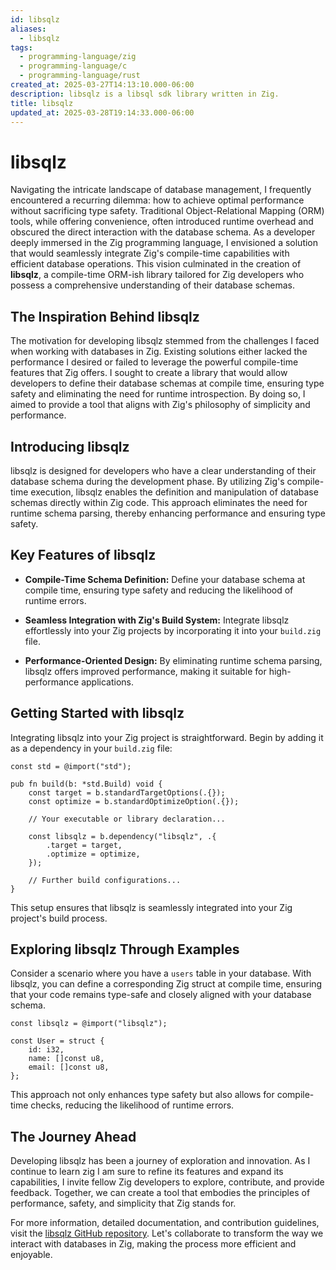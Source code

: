 ```yaml
---
id: libsqlz
aliases:
  - libsqlz
tags:
  - programming-language/zig
  - programming-language/c
  - programming-language/rust
created_at: 2025-03-27T14:13:10.000-06:00
description: libsqlz is a libsql sdk library written in Zig.
title: libsqlz
updated_at: 2025-03-28T19:14:33.000-06:00
---
```


# libsqlz

Navigating the intricate landscape of database management, I frequently encountered a recurring dilemma: how to achieve optimal performance without sacrificing type safety. Traditional Object-Relational Mapping (ORM) tools, while offering convenience, often introduced runtime overhead and obscured the direct interaction with the database schema. As a developer deeply immersed in the Zig programming language, I envisioned a solution that would seamlessly integrate Zig's compile-time capabilities with efficient database operations. This vision culminated in the creation of **libsqlz**, a compile-time ORM-ish library tailored for Zig developers who possess a comprehensive understanding of their database schemas.

## The Inspiration Behind libsqlz

The motivation for developing libsqlz stemmed from the challenges I faced when working with databases in Zig. Existing solutions either lacked the performance I desired or failed to leverage the powerful compile-time features that Zig offers. I sought to create a library that would allow developers to define their database schemas at compile time, ensuring type safety and eliminating the need for runtime introspection. By doing so, I aimed to provide a tool that aligns with Zig's philosophy of simplicity and performance.

## Introducing libsqlz

libsqlz is designed for developers who have a clear understanding of their database schema during the development phase. By utilizing Zig's compile-time execution, libsqlz enables the definition and manipulation of database schemas directly within Zig code. This approach eliminates the need for runtime schema parsing, thereby enhancing performance and ensuring type safety.

## Key Features of libsqlz

- **Compile-Time Schema Definition:** Define your database schema at compile time, ensuring type safety and reducing the likelihood of runtime errors.

- **Seamless Integration with Zig's Build System:** Integrate libsqlz effortlessly into your Zig projects by incorporating it into your `build.zig` file.

- **Performance-Oriented Design:** By eliminating runtime schema parsing, libsqlz offers improved performance, making it suitable for high-performance applications.

## Getting Started with libsqlz

Integrating libsqlz into your Zig project is straightforward. Begin by adding it as a dependency in your `build.zig` file:


```zig
const std = @import("std");

pub fn build(b: *std.Build) void {
    const target = b.standardTargetOptions(.{});
    const optimize = b.standardOptimizeOption(.{});

    // Your executable or library declaration...

    const libsqlz = b.dependency("libsqlz", .{
        .target = target,
        .optimize = optimize,
    });

    // Further build configurations...
}
```


This setup ensures that libsqlz is seamlessly integrated into your Zig project's build process.

## Exploring libsqlz Through Examples

Consider a scenario where you have a `users` table in your database. With libsqlz, you can define a corresponding Zig struct at compile time, ensuring that your code remains type-safe and closely aligned with your database schema.


```zig
const libsqlz = @import("libsqlz");

const User = struct {
    id: i32,
    name: []const u8,
    email: []const u8,
};
```


This approach not only enhances type safety but also allows for compile-time checks, reducing the likelihood of runtime errors.

## The Journey Ahead

Developing libsqlz has been a journey of exploration and innovation. As I continue to learn zig I am sure to refine its features and expand its capabilities, I invite fellow Zig developers to explore, contribute, and provide feedback. Together, we can create a tool that embodies the principles of performance, safety, and simplicity that Zig stands for.

For more information, detailed documentation, and contribution guidelines, visit the [libsqlz GitHub repository](https://github.com/conneroisu/libsqlz). Let's collaborate to transform the way we interact with databases in Zig, making the process more efficient and enjoyable. 
